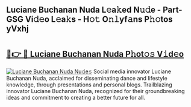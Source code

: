 ## Luciane Buchanan Nuda L𝚎a𝚔ed N𝚞𝚍e - Part-GSG Vi𝚍𝚎o L𝚎a𝚔s - H𝚘𝚝 O𝚗𝚕yf𝚊ns P𝚑𝚘tos yVxhj

# <h2><a href="http://kfe9sxr.oniu.top/?m=Luciane+Buchanan+Nuda">🔗👉 🔴 Luciane Buchanan Nuda P𝚑ot𝚘𝚜 V𝚒d𝚎o</a></h2>

[![Luciane Buchanan Nuda Nu𝚍e𝚜](https://i.imgur.com/0qMVB7G.gif)](http://kfe9sxr.oniu.top/?m=Luciane+Buchanan+Nuda)
Social media innovator Luciane Buchanan Nuda, acclaimed for disseminating dance and lifestyle knowledge, through presentations and personal blogs. Trailblazing innovator Luciane Buchanan Nuda, recognized for their groundbreaking ideas and commitment to creating a better future for all.  
